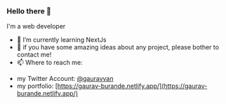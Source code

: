 ### Hello there 👋
  I'm a web developer

- 🌱 I’m currently learning NextJs
- 👯 if you have some amazing ideas about any project, please bother to contact me!
- 📫 Where to reach me:
* my Twitter Account: [@gauravvan](https://twitter.com/gauravvan)
* my portfolio: [https://gaurav-burande.netlify.app/](https://gaurav-burande.netlify.app/)
